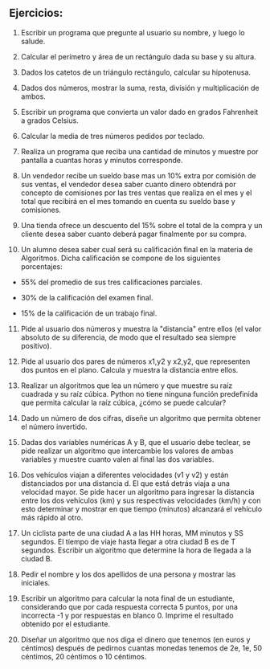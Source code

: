 <h2>Ejercicios:</h2>

1. Escribir un programa que pregunte al usuario su nombre, y luego lo salude.

2. Calcular el perímetro y área de un rectángulo dada su base y su altura.

3. Dados los catetos de un triángulo rectángulo, calcular su hipotenusa.

4. Dados dos números, mostrar la suma, resta, división y multiplicación de ambos.

5. Escribir un programa que convierta un valor dado en grados Fahrenheit a grados Celsius.

6. Calcular la media de tres números pedidos por teclado.

7. Realiza un programa que reciba una cantidad de minutos y muestre por pantalla a cuantas horas y minutos corresponde.

8. Un vendedor recibe un sueldo base mas un 10% extra por comisión de sus ventas, el vendedor desea saber cuanto dinero obtendrá por concepto de comisiones por las tres ventas que realiza en el mes y el total que recibirá en el mes tomando en cuenta su sueldo base y comisiones.

9. Una tienda ofrece un descuento del 15% sobre el total de la compra y un cliente desea saber cuanto deberá pagar finalmente por su compra.

10. Un alumno desea saber cual será su calificación final en la materia de Algoritmos. Dicha calificación se compone de los siguientes porcentajes:

* 55% del promedio de sus tres calificaciones parciales.

* 30% de la calificación del examen final.

* 15% de la calificación de un trabajo final.

11. Pide al usuario dos números y muestra la "distancia" entre ellos (el valor absoluto de su diferencia, de modo que el resultado sea siempre positivo).

12. Pide al usuario dos pares de números x1,y2 y x2,y2, que representen dos puntos en el plano. Calcula y muestra la distancia entre ellos.

13. Realizar un algoritmos que lea un número y que muestre su raíz cuadrada y su raíz cúbica. Python no tiene ninguna función predefinida que permita calcular la raíz cúbica, ¿cómo se puede calcular?

14. Dado un número de dos cifras, diseñe un algoritmo que permita obtener el número invertido.

15. Dadas dos variables numéricas A y B, que el usuario debe teclear, se pide realizar un algoritmo que intercambie los valores de ambas variables y muestre cuanto valen al final las dos variables.

16. Dos vehículos viajan a diferentes velocidades (v1 y v2) y están distanciados por una distancia d. El que está detrás viaja a una velocidad mayor. Se pide hacer un algoritmo para ingresar la distancia entre los dos vehículos (km) y sus respectivas velocidades (km/h) y con esto determinar y mostrar en que tiempo (minutos) alcanzará el vehículo más rápido al otro.

17. Un ciclista parte de una ciudad A a las HH horas, MM minutos y SS segundos. El tiempo de viaje hasta llegar a otra ciudad B es de T segundos. Escribir un algoritmo que determine la hora de llegada a la ciudad B.

18. Pedir el nombre y los dos apellidos de una persona y mostrar las iniciales.

19. Escribir un algoritmo para calcular la nota final de un estudiante, considerando que por cada respuesta correcta 5 puntos, por una incorrecta -1 y por respuestas en blanco 0. Imprime el resultado obtenido por el estudiante.

20. Diseñar un algoritmo que nos diga el dinero que tenemos (en euros y céntimos) después de pedirnos cuantas monedas tenemos de 2e, 1e, 50 céntimos, 20 céntimos o 10 céntimos.